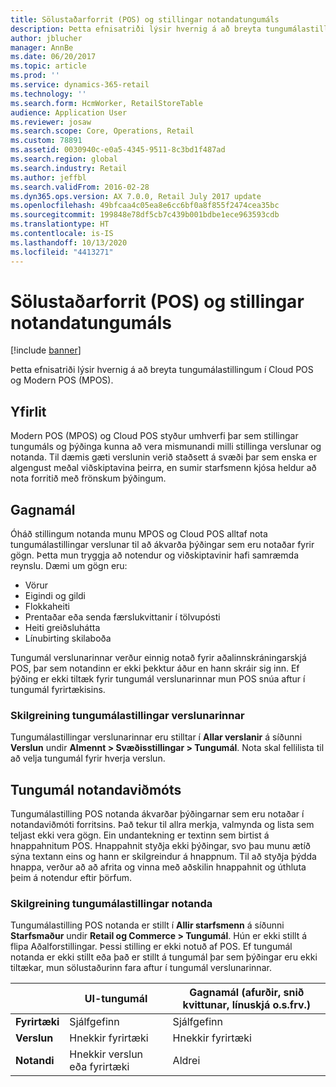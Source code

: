 ```yaml
---
title: Sölustaðarforrit (POS) og stillingar notandatungumáls
description: Þetta efnisatriði lýsir hvernig á að breyta tungumálastillingum í Cloud POS og Modern POS (MPOS).
author: jblucher
manager: AnnBe
ms.date: 06/20/2017
ms.topic: article
ms.prod: ''
ms.service: dynamics-365-retail
ms.technology: ''
ms.search.form: HcmWorker, RetailStoreTable
audience: Application User
ms.reviewer: josaw
ms.search.scope: Core, Operations, Retail
ms.custom: 78891
ms.assetid: 0030940c-e0a5-4345-9511-8c3bd1f487ad
ms.search.region: global
ms.search.industry: Retail
ms.author: jeffbl
ms.search.validFrom: 2016-02-28
ms.dyn365.ops.version: AX 7.0.0, Retail July 2017 update
ms.openlocfilehash: 49bfcaa4c05ea8e6cc6bf0a8f855f2474cea35bc
ms.sourcegitcommit: 199848e78df5cb7c439b001bdbe1ece963593cdb
ms.translationtype: HT
ms.contentlocale: is-IS
ms.lasthandoff: 10/13/2020
ms.locfileid: "4413271"
---
```

# <a name="point-of-sale-pos-application-and-user-language-settings"></a>Sölustaðarforrit (POS) og stillingar notandatungumáls

[!include [banner](includes/banner.md)]

Þetta efnisatriði lýsir hvernig á að breyta tungumálastillingum í Cloud POS og Modern POS (MPOS).

## <a name="overview"></a>Yfirlit
Modern POS (MPOS) og Cloud POS styður umhverfi þar sem stillingar tungumáls og þýðinga kunna að vera mismunandi milli stillinga verslunar og notanda. Til dæmis gæti verslunin verið staðsett á svæði þar sem enska er algengust meðal viðskiptavina þeirra, en sumir starfsmenn kjósa heldur að nota forritið með frönskum þýðingum.

## <a name="data-language"></a>Gagnamál

Óháð stillingum notanda munu MPOS og Cloud POS alltaf nota tungumálastillingar verslunar til að ákvarða þýðingar sem eru notaðar fyrir gögn. Þetta mun tryggja að notendur og viðskiptavinir hafi samræmda reynslu. Dæmi um gögn eru:

- Vörur
- Eigindi og gildi
- Flokkaheiti
- Prentaðar eða senda færslukvittanir í tölvupósti
- Heiti greiðsluhátta
- Línubirting skilaboða

Tungumál verslunarinnar verður einnig notað fyrir aðalinnskráningarskjá POS, þar sem notandinn er ekki þekktur áður en hann skráir sig inn. Ef þýðing er ekki tiltæk fyrir tungumál verslunarinnar mun POS snúa aftur í tungumál fyrirtækisins.

### <a name="configuring-the-stores-language-setting"></a>Skilgreining tungumálastillingar verslunarinnar

Tungumálastillingar verslunarinnar eru stilltar í **Allar verslanir** á síðunni **Verslun** undir **Almennt &gt; Svæðisstillingar &gt; Tungumál**. Nota skal fellilista til að velja tungumál fyrir hverja verslun.

## <a name="user-interface-language"></a>Tungumál notandaviðmóts

Tungumálastilling POS notanda ákvarðar þýðingarnar sem eru notaðar í notandaviðmóti forritsins. Það tekur til allra merkja, valmynda og lista sem teljast ekki vera gögn. Ein undantekning er textinn sem birtist á hnappahnitum POS. Hnappahnit styðja ekki þýðingar, svo þau munu ætíð sýna textann eins og hann er skilgreindur á hnappnum. Til að styðja þýdda hnappa, verður að að afrita og vinna með aðskilin hnappahnit og úthluta þeim á notendur eftir þörfum.

### <a name="configuring-the-users-language-setting"></a>Skilgreining tungumálastillingar notanda

Tungumálastilling POS notanda er stillt í **Allir starfsmenn** á síðunni **Starfsmaður** undir **Retail og Commerce &gt; Tungumál**. Hún er ekki stillt á flipa Aðalforstillingar. Þessi stilling er ekki notuð af POS. Ef tungumál notanda er ekki stillt eða það er stillt á tungumál þar sem þýðingar eru ekki tiltækar, mun sölustaðurinn fara aftur í tungumál verslunarinnar.

|             | UI-tungumál                | Gagnamál (afurðir, snið kvittunar, línuskjá o.s.frv.) |
|-------------|----------------------------|---------------------------------------------------------------|
| **Fyrirtæki** | Sjálfgefinn                    | Sjálfgefinn                                                       |
| **Verslun**   | Hnekkir fyrirtæki          | Hnekkir fyrirtæki                                             |
| **Notandi**    | Hnekkir verslun eða fyrirtæki | Aldrei                                                         |
